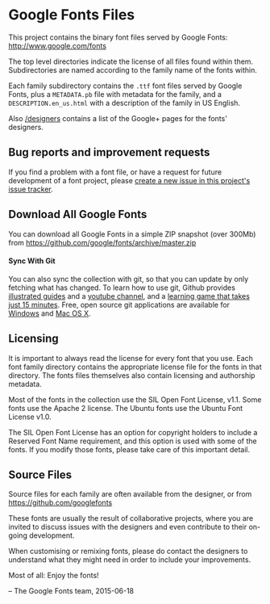 # Google Fonts Files

This project contains the binary font files served by Google Fonts: http://www.google.com/fonts

The top level directories indicate the license of all files found within them.
Subdirectories are named according to the family name of the fonts within. 

Each family subdirectory contains the  `.ttf` font files served by Google Fonts, plus a `METADATA.pb` file with metadata for the family, and a `DESCRIPTION.en_us.html` with a description of the family in US English.

Also [/designers](designers) contains a list of the Google+ pages for the fonts' designers.

## Bug reports and improvement requests

If you find a problem with a font file, or have a request for future development of a font project, please [create a new issue in this project's issue tracker](https://github.com/google/fonts/issues).

## Download All Google Fonts

You can download all Google Fonts in a simple ZIP snapshot (over 300Mb) from <https://github.com/google/fonts/archive/master.zip>

#### Sync With Git

You can also sync the collection with git, so that you can update by only fetching what has changed.
To learn how to use git, Github provides [illustrated guides](https://guides.github.com) and a [youtube channel](https://www.youtube.com/user/GitHubGuides), and a [learning game that takes just 15 minutes](https://try.github.io). 
Free, open source git applications are available for [Windows](https://msysgit.github.io) and [Mac OS X](http://gitx.laullon.com).

## Licensing

It is important to always read the license for every font that you use.
Each font family directory contains the appropriate license file for the fonts in that directory. 
The fonts files themselves also contain licensing and authorship metadata.

Most of the fonts in the collection use the SIL Open Font License, v1.1.
Some fonts use the Apache 2 license. 
The Ubuntu fonts use the Ubuntu Font License v1.0. 

The SIL Open Font License has an option for copyright holders to include a Reserved Font Name requirement, and this option is used with some of the fonts. 
If you modify those fonts, please take care of this important detail.

## Source Files

Source files for each family are often available from the designer, or from https://github.com/googlefonts 

These fonts are usually the result of collaborative projects, where you are invited to discuss issues with the designers and even contribute to their on-going development.

When customising or remixing fonts, please do contact the designers to understand what they might need in order to include your improvements.

Most of all: Enjoy the fonts!

– The Google Fonts team, 2015-06-18
